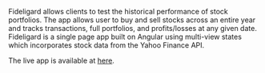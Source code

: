 Fideligard allows clients to test the historical performance of stock portfolios. The app allows user to buy and sell stocks across an entire year and tracks transactions, full portfolios, and profits/losses at any given date. Fideligard is a single page app built on Angular using multi-view states which incorporates stock data from the Yahoo Finance API.

The live app is available at [here](https://alexglach.github.io/assignment_fideligard_spa/).
